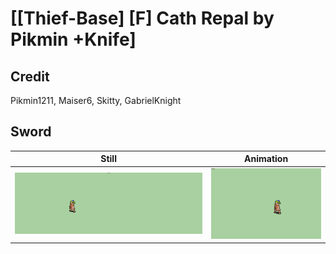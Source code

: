 # [\[Thief-Base\] \[F\] Cath Repal by Pikmin +Knife]

## Credit

Pikmin1211, Maiser6, Skitty, GabrielKnight
	
## Sword

| Still | Animation |
| :---: | :-------: |
| ![Sword still](./Sword_000.png) | ![Sword animation](./Sword.gif) |
